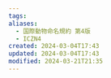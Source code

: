 ```yaml
---
tags: 
aliases:
  - 国際動物命名規約 第4版
  - ICZN4
created: 2024-03-04T17:43
updated: 2024-03-04T17:43
modified: 2024-03-21T21:35
---
```

